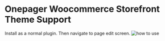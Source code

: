 # Onepager Woocommerce Storefront Theme Support
Install as a normal plugin. Then navigate to page edit screen.
![how to use](http://i.imgur.com/z3Bc1Ab.png)

